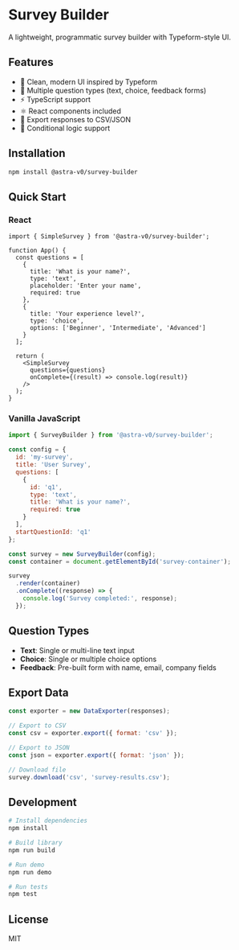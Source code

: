 # Survey Builder

A lightweight, programmatic survey builder with Typeform-style UI.

## Features

- 🎨 Clean, modern UI inspired by Typeform
- 📝 Multiple question types (text, choice, feedback forms)
- ⚡ TypeScript support
- ⚛️ React components included
- 💾 Export responses to CSV/JSON
- 🎯 Conditional logic support

## Installation

```bash
npm install @astra-v0/survey-builder
```

## Quick Start

### React

```tsx
import { SimpleSurvey } from '@astra-v0/survey-builder';

function App() {
  const questions = [
    {
      title: 'What is your name?',
      type: 'text',
      placeholder: 'Enter your name',
      required: true
    },
    {
      title: 'Your experience level?',
      type: 'choice',
      options: ['Beginner', 'Intermediate', 'Advanced']
    }
  ];

  return (
    <SimpleSurvey 
      questions={questions}
      onComplete={(result) => console.log(result)}
    />
  );
}
```

### Vanilla JavaScript

```javascript
import { SurveyBuilder } from '@astra-v0/survey-builder';

const config = {
  id: 'my-survey',
  title: 'User Survey',
  questions: [
    {
      id: 'q1',
      type: 'text',
      title: 'What is your name?',
      required: true
    }
  ],
  startQuestionId: 'q1'
};

const survey = new SurveyBuilder(config);
const container = document.getElementById('survey-container');

survey
  .render(container)
  .onComplete((response) => {
    console.log('Survey completed:', response);
  });
```

## Question Types

- **Text**: Single or multi-line text input
- **Choice**: Single or multiple choice options
- **Feedback**: Pre-built form with name, email, company fields

## Export Data

```javascript
const exporter = new DataExporter(responses);

// Export to CSV
const csv = exporter.export({ format: 'csv' });

// Export to JSON
const json = exporter.export({ format: 'json' });

// Download file
survey.download('csv', 'survey-results.csv');
```

## Development

```bash
# Install dependencies
npm install

# Build library
npm run build

# Run demo
npm run demo

# Run tests
npm test
```

## License

MIT

